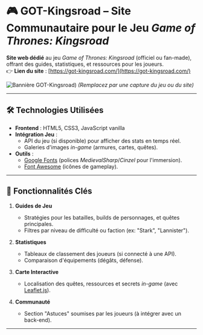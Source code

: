 # 🎮 GOT-Kingsroad – Site Communautaire pour le Jeu *Game of Thrones: Kingsroad*

**Site web dédié** au jeu *Game of Thrones: Kingsroad* (officiel ou fan-made), offrant des guides, statistiques, et ressources pour les joueurs.  
👉 **Lien du site** : [https://got-kingsroad.com/](https://got-kingsroad.com/)  

![Bannière GOT-Kingsroad](https://got-kingsroad.com/media/banniere.jpg)) *(*Remplacez par une capture du jeu ou du site*)*

---

## 🛠 Technologies Utilisées
- **Frontend** : HTML5, CSS3, JavaScript vanilla
- **Intégration Jeu** : 
  - API du jeu (si disponible) pour afficher des stats en temps réel.
  - Galeries d'images *in-game* (armures, cartes, quêtes).
- **Outils** : 
  - [Google Fonts](https://fonts.google.com/) (polices *MedievalSharp*/*Cinzel* pour l'immersion).
  - [Font Awesome](https://fontawesome.com/) (icônes de gameplay).

---

## 🎯 Fonctionnalités Clés
1. **Guides de Jeu**  
   - Stratégies pour les batailles, builds de personnages, et quêtes principales.
   - Filtres par niveau de difficulté ou faction (ex: "Stark", "Lannister").

2. **Statistiques**  
   - Tableaux de classement des joueurs (si connecté à une API).
   - Comparaison d'équipements (dégâts, défense).

3. **Carte Interactive**  
   - Localisation des quêtes, ressources et secrets *in-game* (avec [Leaflet.js](https://leafletjs.com/)).

4. **Communauté**  
   - Section "Astuces" soumises par les joueurs (à intégrer avec un back-end).

---

